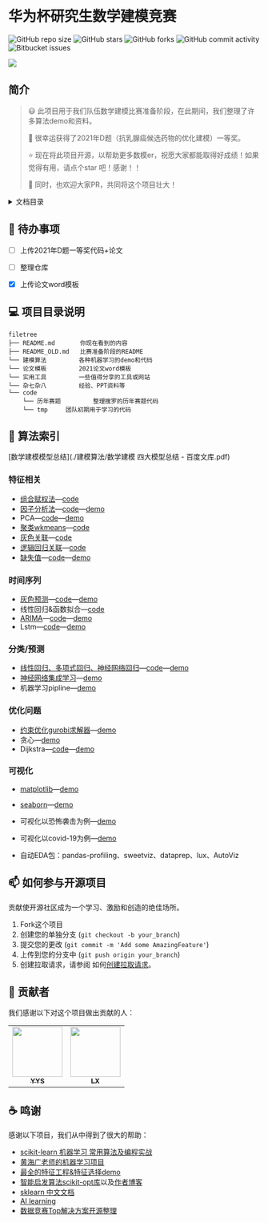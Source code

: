 # 华为杯研究生数学建模竞赛

![GitHub repo size](https://img.shields.io/github/repo-size/DongZhouGu/MathModel-Pretrain?style=for-the-badge)
![GitHub stars](https://img.shields.io/github/stars/DongZhouGu/MathModel-Pretrain?style=for-the-badge)
![GitHub forks](https://img.shields.io/github/forks/DongZhouGu/MathModel-Pretrain?style=for-the-badge)
![GitHub commit activity](https://img.shields.io/github/commit-activity/m/DongZhouGu/MathModel-Pretrain?style=for-the-badge)
![Bitbucket  issues](https://img.shields.io/github/issues-closed/DongZhouGu/MathModel-Pretrain?style=for-the-badge)

<p align="left">
<a href="https://github.com/DongZhouGu/MathModel-Pretrain" target="_blank">
	<img src="https://gitee.com/ma_tung_zhou/imageuse1/raw/master/imgg/20211230223714.png#pic_center" width=""/>
</a>
</p>


## 简介

> :smiley: 此项目用于我们队伍数学建模比赛准备阶段，在此期间，我们整理了许多算法demo和资料。
>
> :clap: 很幸运获得了2021年D题（抗乳腺癌候选药物的优化建模）一等奖。
>
> :star: 现在将此项目开源，以帮助更多数模er，祝愿大家都能取得好成绩！如果觉得有用，请点个star 吧！感谢！！
>
> :triangular_flag_on_post: 同时，也欢迎大家PR，共同将这个项目壮大！
>

<details>
  <summary>文档目录</summary>
  <ol>
    <li><a href="#简介">简介</a></li>
    <li><a href="#-待办事项">待办事项</a></li>
    <li><a href="#-项目目录说明">项目目录说明</a></li>
    <li>
      <a href="#-算法索引">算法索引</a>
      <ul>
        <li><a href="#特征相关">特征相关</a></li>
        <li><a href="#时间序列">时间序列</a></li>
        <li><a href="#分类/预测">分类/预测</a></li>
        <li><a href="#优化问题">优化问题</a></li>
        <li><a href="#可视化">可视化</a></li>
      </ul>
    </li>
    <li><a href="#-如何参与开源项目">参与此项目</a></li>
    <li><a href="#-贡献者">贡献者</a></li>
    <li><a href="#-鸣谢">鸣谢</a></li>
  </ol>
</details>



## 🔨 待办事项

- [ ] 上传2021年D题一等奖代码+论文
- [ ] 整理仓库
- [x] 上传论文word模板




## 💻 项目目录说明

```
filetree 
├── README.md       你现在看到的内容
├── README_OLD.md   比赛准备阶段的README
└── 建模算法         各种机器学习的demo和代码
└── 论文模板         2021论文word模板
└── 实用工具         一些值得分享的工具或网站
└── 杂七杂八         经验、PPT资料等
└── code  
    └── 历年赛题         整理搜罗的历年赛题代码
    └── tmp		团队初期用于学习的代码
```



## 🚀 算法索引

[数学建模模型总结](./建模算法/数学建模 四大模型总结 - 百度文库.pdf)

### 特征相关

- [组合赋权法](./建模算法/组合赋权法/组合赋权.md)—[code](./建模算法/组合赋权法/组合赋权.md)
- [因子分析法](./建模算法/降维/因子分析法.md)—[code](./建模算法/降维/factor_analyze.py)—[demo](./建模算法/降维/terrorism.ipynb)
- PCA—[code](./建模算法/降维/terrorism.ipynb)—[demo](./建模算法/组合赋权法/组合赋权.md)
- [聚类wkmeans](./建模算法/聚类/划分聚类/wkmeans.md)—[code](./建模算法/聚类/划分聚类/wkmeans.py)
- [灰色关联](./建模算法/灰色关联度分析/灰色关联度分析.md)—[code](./建模算法/灰色关联度分析/GRA.py)
- [逻辑回归关联](./建模算法/logistic_similar/logstic_similar.md)—[code](./建模算法/logistic_similar/logstic_similar.py)
- [缺失值](./建模算法/缺失值插补/插补.md)—[code](./建模算法/缺失值插补/imputer.py)—[demo](./建模算法/缺失值插补/imputer.ipynb)

### 时间序列

- [灰色预测](./建模算法/预测/灰色预测/灰色预测.md)—[code](./建模算法/预测/灰色预测/gm.py)—[demo](./建模算法/预测/灰色预测/灰色预测&线性回归&函数拟合.ipynb)
- 线性回归&函数拟合—[code](./建模算法/预测/灰色预测/灰色预测&线性回归&函数拟合.ipynb)
- [ARIMA](./建模算法/预测/整合移动平均自回归(ARIMA)/ARIMA.md)—[code](./建模算法/预测/整合移动平均自回归(ARIMA)/arima.py)—[demo](./建模算法/预测/整合移动平均自回归(ARIMA)/ARIMA.ipynb)
- Lstm—[code](./建模算法/lstm/lstm.py)—[demo](./建模算法/预测/kaggle预测题/Rossmann_Store_Sales.ipynb)

### 分类/预测

- [线性回归、多项式回归、神经网络回归](./建模算法/回归/线性回归/线性回归.md)—[code](./建模算法/回归/线性回归/pytorch_linear_distributed.py)—[demo](./建模算法/回归/线性回归/boston.ipynb)
- [神经网络集成学习](./建模算法/集成学习/集成学习.md)—[demo](./建模算法/集成学习/classify_regression_visual.ipynb)
- 机器学习pipline—[demo](./建模算法/pipline/mlFlow.ipynb)

### 优化问题

- [约束优化gurobi求解器](./建模算法/约束优化/gurobi求解器.md)—[demo](./建模算法/约束优化/gurobi.ipynb)
- 贪心—[demo](./建模算法/约束优化/贪心.ipynb)
- Dijkstra—[code](./建模算法/Dijkstra/dijkstra.py)—[demo](./建模算法/Dijkstra/question1.1.ipynb)

### 可视化

- [matplotlib](./code/tmp/matplotlib/README.md)—[demo](matplotlib-beginner.ipynb)

- [seaborn](./code/tmp/seaborn/README.md)—[demo](./code/tmp/seaborn/Searborn.ipynb)

- 可视化以恐怖袭击为例—[demo](./建模算法/可视化/可视化以恐怖袭击为例.ipynb)
- 可视化以covid-19为例—[demo](./code/tmp/案例/covid19/coronavirus-covid-19-visualization-prediction.ipynb)
- 自动EDA包：pandas-profiling、sweetviz、dataprep、lux、AutoViz 



## 📫 如何参与开源项目

贡献使开源社区成为一个学习、激励和创造的绝佳场所。

1. Fork这个项目
2. 创建您的单独分支  (`git checkout -b your_branch`)
3. 提交您的更改 (`git commit -m 'Add some AmazingFeature'`)
4. 上传到您的分支中 (`git push origin your_branch`)
5. 创建拉取请求，请参阅 如何[创建拉取请求](https://help.github.com/en/github/collaborating-with-issues-and-pull-requests/creating-a-pull-request)。



## 🤝 贡献者

我们感谢以下对这个项目做出贡献的人：

<table>
  <tr>
    <td align="center">
      <a href="https://github.com/yysfff">
        <img src="https://avatars.githubusercontent.com/u/56332682?v=4" width="100px;"/><br>
        <sub>
          <b>YYS</b>
        </sub>
      </a>
    </td>
    <td align="center">
      <a href="https://github.com/xiao-aBoy">
        <img src="https://avatars.githubusercontent.com/u/45626011?v=4" width="100px;"/><br>
        <sub>
          <b>LX</b>
        </sub>
      </a>
    </td>
  </tr>
</table>



## ☕  鸣谢

感谢以下项目，我们从中得到了很大的帮助：

- [scikit-learn 机器学习 常用算法及编程实战](https://github.com/DongZhouGu/scikit-learn-ml)
- [黄海广老师的机器学习项目](https://github.com/fengdu78/machine_learning_beginner)
- [最全的特征工程&特征选择demo](https://github.com/Yimeng-Zhang/feature-engineering-and-feature-selection)
- [智能启发算法scikit-opt库](https://github.com/guofei9987/scikit-opt)以及[作者博客](https://www.guofei.site/)
- [sklearn 中文文档](https://www.scikitlearn.com.cn/)
- [AI learning](https://github.com/apachecn/AiLearning)
- [数据竞赛Top解决方案开源整理](https://github.com/Smilexuhc/Data-Competition-TopSolution)

